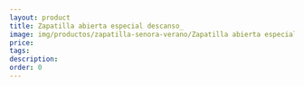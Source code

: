 ```yaml
---
layout: product
title: Zapatilla abierta especial descanso_
image: img/productos/zapatilla-senora-verano/Zapatilla abierta especial descanso_.jpeg
price: 
tags: 
description: 
order: 0
---
```

